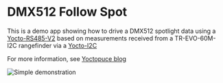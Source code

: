 # DMX512 Follow Spot

This is a demo app showing how to drive a DMX512 spotlight data using a [Yocto-RS485-V2](https://www.yoctopuce.com/EN/products/usb-electrical-interfaces/yocto-rs485-v2) based on measurements received from a TR-EVO-60M-I2C rangefinder via a [Yocto-I2C](https://www.yoctopuce.com/EN/products/usb-electrical-interfaces/yocto-i2c)

For more information, see [Yoctopuce blog](https://www.yoctopuce.com/EN/article/guiding-a-spotlight-with-rangefinders)

![Simple demonstration](dmx512-follow-spot.gif)
